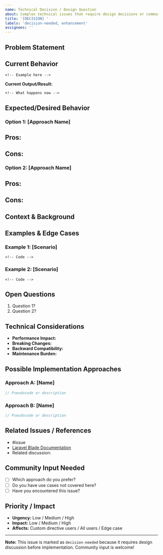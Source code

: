 ```yaml
---
name: Technical Decision / Design Question
about: Complex technical issues that require design decisions or community input
title: '[DECISION] '
labels: 'decision-needed, enhancement'
assignees: ''
---
```


## Problem Statement

<!-- Clear, concise description of the problem or enhancement opportunity -->

## Current Behavior

<!-- How does the system currently handle this situation? -->
<!-- Include code examples demonstrating current behavior -->

```blade
<!-- Example here -->
```

**Current Output/Result:**
```
<!-- What happens now -->
```

## Expected/Desired Behavior

<!-- What should happen instead? Or what are the options? -->
<!-- If multiple valid approaches exist, list them here -->

### Option 1: [Approach Name]
<!-- Description -->

**Pros:**
-

**Cons:**
-

### Option 2: [Approach Name]
<!-- Description -->

**Pros:**
-

**Cons:**
-

## Context & Background

<!-- Why is this complex? What makes this decision non-trivial? -->
<!-- Include relevant Laravel/Blade behavior, edge cases, etc. -->

## Examples & Edge Cases

<!-- Provide multiple examples showing different scenarios -->

### Example 1: [Scenario]
```blade
<!-- Code -->
```

### Example 2: [Scenario]
```blade
<!-- Code -->
```

## Open Questions

<!-- What needs to be decided? What are the unknowns? -->

1. Question 1?
2. Question 2?

## Technical Considerations

<!-- Implementation details, performance implications, breaking changes, etc. -->

- **Performance Impact:**
- **Breaking Changes:**
- **Backward Compatibility:**
- **Maintenance Burden:**

## Possible Implementation Approaches

<!-- If you have ideas about how to implement solutions, sketch them here -->

### Approach A: [Name]
```dart
// Pseudocode or description
```

### Approach B: [Name]
```dart
// Pseudocode or description
```

## Related Issues / References

<!-- Link to related issues, discussions, Laravel docs, etc. -->

- #issue
- [Laravel Blade Documentation](https://laravel.com/docs/blade)
- Related discussion:

## Community Input Needed

<!-- What feedback are you looking for? -->

- [ ] Which approach do you prefer?
- [ ] Do you have use cases not covered here?
- [ ] Have you encountered this issue?

## Priority / Impact

<!-- How urgent is this? How many users does it affect? -->

- **Urgency:** Low / Medium / High
- **Impact:** Low / Medium / High
- **Affects:** Custom directive users / All users / Edge case

---

**Note:** This issue is marked as `decision-needed` because it requires design discussion before implementation. Community input is welcome!
